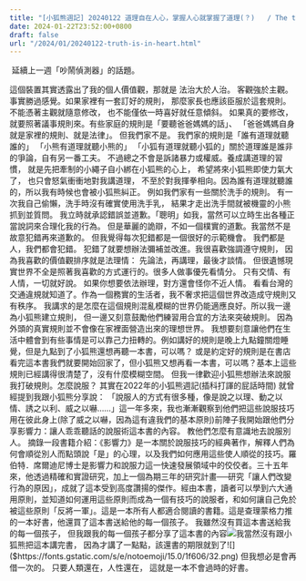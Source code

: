 ```yaml
---
title: "[小狐熊週記] 20240122 道理自在人心，掌握人心就掌握了道理(？)   / The truth is in the heart"
date: 2024-01-22T23:52:00+0800
draft: false
url: "/2024/01/20240122-truth-is-in-heart.html"
---
```


 延續上一週「吵鬧偵測器」的話題。

這個裝置其實透露出了我的個人價值觀，那就是
法治大於人治。
客觀強於主觀。
事實勝過感覺。如果家裡有一套訂好的規則，
那麼家長也應該臣服於這套規則。
不能憑著主觀就隨意修改，
也不能僅依一時喜好就任意傾斜。
如果真的要修改，就要照著議事規則來。有些家庭的規則是「要聽爸爸媽媽的話」、
「爸爸媽媽自身就是家裡的規則、就是法律」。
但我們家不是。
我們家的規則是「誰有道理就聽誰的」
「小熊有道理就聽小熊的」
「小狐有道理就聽小狐的」關於道理誰是誰非的爭論，自有另一番工夫。
不過總之不會是訴諸暴力或權威。養成講道理的習慣，
就是先把牽制的小繩子自小綁在小狐熊的心上，
希望將來小狐熊即使力氣大了，
也只會怒氣衝衝地對我講道理，
不至於對我揮拳相向。因為誰有道理就聽誰的，所以我有時候也會被小狐熊糾正。
例如我們家有一些關於洗手的規則。
有一次我自己偷懶，洗手時沒有確實使用洗手乳，
結果才走出洗手間就被機靈的小熊抓到並質問。
我立時就承認錯誤並道歉。「聰明」如我，當然可以立時生出各種正當說詞來合理化我的行為。
但是華麗的詭辯，不如一個樸實的道歉。我當然不是故意犯錯再來道歉的。
但我覺得每次犯錯都是一個很好的示範機會。
我們都是人，我們都會犯錯。
犯錯了就要想辦法彌補並改進。我很喜歡強調遵守規則，
因為我喜歡的價值觀排序就是法理情：
先論法，再講理，最後才談情。
但很遺憾現實世界不全是照著我喜歡的方式運行的。很多人做事優先看情分。
只有交情、有人情，一切就好說。
如果你想要依法辦理，對方還會怪你不近人情。
看看台灣的交通違規就知道了。作為一個務實的生活者，我不奢求把這個世界改造成守規則又有秩序。
我講求的是怎麼在這個規則混亂模糊的世界仍能適應良好。所以我一邊為小狐熊建立規則，
但一邊又刻意鼓勵他們練習用合宜的方法來突破規則。
因為外頭的真實規則並不會像在家裡面營造出來的理想世界。
我想要刻意讓他們在生活中體會到有些事情是可以靠己力扭轉的。例如講好的規則是晚上九點鐘關燈睡覺，但是九點到了小狐熊還想再聽一本書，可以嗎？
或是約定好的規則是在書店看完這本書我們就要開始回家了，但小狐熊又想再看一本書，可以嗎？基本上這些規則已經講得很清楚了，沒有什麼模糊空間。
但我一律歡迎小狐熊想辦法來說服我打破規則。怎麼說服？
其實在2022年的小狐熊週記(插科打諢的屁話時間) 就曾經提到我跟小狐熊分享說：
「說服人的方式有很多種，像是說之以理、動之以情、誘之以利、威之以嚇……」這一年多來，我也漸漸觀察到他們把這些說服技巧用在彼此身上(除了威之以嚇，因為這有違我們的基本原則)前陣子我開始跟他們分享影響力：讓人乖乖聽話的說服術這本書的內容。
教他們怎麼有意識地去說服別人。
摘錄一段書籍介紹：《影響力》是一本關於說服技巧的經典著作，解釋人們為何會順從別人而點頭說「是」的心理，以及我們如何應用這些使人順從的技巧。羅伯特．席爾迪尼博士是影響力和說服力這一快速發展領域中的佼佼者。三十五年來，他透過精確和實證研究，加上一個為期三年的研究計畫──研究「讓人們改變行為的原因」，成就了這本受到高度讚揚的傑作。經由本書，讀者可以學到六大通用原則，並知道如何運用這些原則而成為一個有技巧的說服者，和如何讓自己免於被這些原則「反將一軍」。這是一本所有人都適合閱讀的書籍。這是查理蒙格力推的一本好書，他還買了這本書送給他的每一個孩子。
我雖然沒有買這本書送給我的每一個孩子，
但我跟我的每一個孩子都分享了這本書的內容![]($https://fonts.gstatic.com/s/e/notoemoji/15.0/1f606/32.png)我當然沒有跟小狐熊把這本講完書，
因為才講了一點點，該還書的期限就到了![]($https://fonts.gstatic.com/s/e/notoemoji/15.0/1f606/32.png)
但我想必是會再借一次的。
只要人類還在，人性還在，
這就是一本不會過時的好書。
